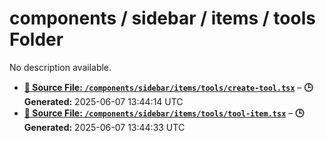 # components / sidebar / items / tools Folder

No description available.

- **[**📄 Source File:** `/components/sidebar/items/tools/create-tool.tsx`](create-tool.tsx.md)** – **🕒 Generated:** 2025-06-07 13:44:14 UTC
- **[**📄 Source File:** `/components/sidebar/items/tools/tool-item.tsx`](tool-item.tsx.md)** – **🕒 Generated:** 2025-06-07 13:44:33 UTC